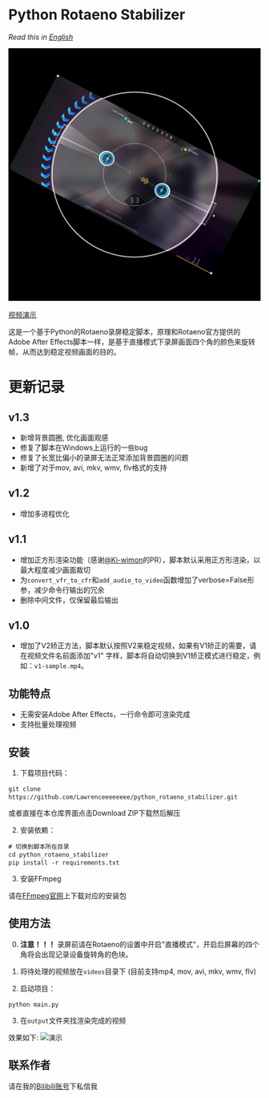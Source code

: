 # Python Rotaeno Stabilizer

*Read this in [English](README_EN.md)*

![Python Rotaeno Stabilizer](images/cover.jpg)

[视频演示](https://www.bilibili.com/video/BV1bc411f7fK/?share_source=copy_web&vd_source=9e94008dbf76e399a164028430118348)

这是一个基于Python的Rotaeno录屏稳定脚本，原理和Rotaeno官方提供的Adobe After
Effects脚本一样，是基于直播模式下录屏画面四个角的颜色来旋转帧，从而达到稳定视频画面的目的。

# 更新记录

## v1.3
- 新增背景圆圈, 优化画面观感
- 修复了脚本在Windows上运行的一些bug
- 修复了长宽比偏小的录屏无法正常添加背景圆圈的问题
- 新增了对于mov, avi, mkv, wmv, flv格式的支持

## v1.2

- 增加多进程优化

## v1.1

- 增加正方形渲染功能（感谢[@Ki-wimon](https://github.com/Ki-wimon)的PR），脚本默认采用正方形渲染，以最大程度减少画面裁切
- 为`convert_vfr_to_cfr`和`add_audio_to_video`函数增加了verbose=False形参，减少命令行输出的冗余
- 删除中间文件，仅保留最后输出

## v1.0

- 增加了V2矫正方法，脚本默认按照V2来稳定视频，如果有V1矫正的需要，请在视频文件名前面添加"v1"
  字样，脚本将自动切换到V1矫正模式进行稳定，例如：`v1-sample.mp4`。

## 功能特点

- 无需安装Adobe After Effects，一行命令即可渲染完成
- 支持批量处理视频

## 安装

1. 下载项目代码：

```shell
git clone https://github.com/Lawrenceeeeeeee/python_rotaeno_stabilizer.git
```

或者直接在本仓库界面点击Download ZIP下载然后解压

2. 安装依赖：

```shell
# 切换到脚本所在目录
cd python_rotaeno_stabilizer
pip install -r requirements.txt
```

3. 安装FFmpeg

请在[FFmpeg官网](https://ffmpeg.org/download.html)上下载对应的安装包

## 使用方法

0. **注意！！！** 录屏前请在Rotaeno的设置中开启"直播模式"，开启后屏幕的四个角将会出现记录设备旋转角的色块。

1. 将待处理的视频放在`videos`目录下 (目前支持mp4, mov, avi, mkv, wmv, flv)

2. 启动项目：

```shell
python main.py
```

3. 在`output`文件夹找渲染完成的视频

效果如下:
![演示](images/example.gif)

## 联系作者

请在我的[Bilibili账号](https://space.bilibili.com/143784401)下私信我
